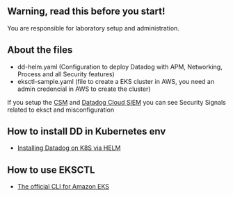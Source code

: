 ## Warning, read this before you start!
You are responsible for laboratory setup and administration.

## About the files
* dd-helm.yaml (Configuration to deploy Datadog with APM, Networking, Process and all Security features)
* eksctl-sample.yaml (file to create a EKS cluster in AWS, you need an admin credencial in AWS to create the cluster)

If you setup the [CSM](https://docs.datadoghq.com/security/cloud_security_management/setup) and [Datadog Cloud SIEM](https://docs.datadoghq.com/security/cloud_siem/guide/aws-config-guide-for-cloud-siem/) you can see Security Signals related to eksct and misconfiguration

## How to install DD in Kubernetes env
* [Installing Datadog on K8S via HELM](https://docs.datadoghq.com/containers/kubernetes/installation?tab=helm)
  
## How to use EKSCTL
* [The official CLI for Amazon EKS](https://eksctl.io/)


